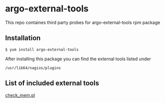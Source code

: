 # argo-external-tools
This repo containes third party probes for argo-external-tools rpm package

## Installation

```
$ yum install argo-external-tools
```
After installing this package you can find the external tools listed under 
```
/usr/lib64/nagios/plugins
```

## List of included external tools
[check_mem.pl](https://github.com/justintime/nagios-plugins/blob/master/check_mem/check_mem.pl)

